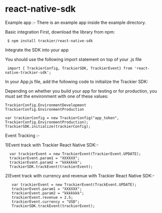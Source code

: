 # react-native-sdk
Example app :- There is an example app inside the example directory.

Basic integration
First, download the library from npm:

     $ npm install trackier/react-native-sdk

Integrate the SDK into your app 

You should use the following import statement on top of your .js file

     import { TrackierConfig, TrackierSDK, TrackierEvent} from 'react-native-trackier-sdk';

In your App.js file, add the following code to initialize the Trackier SDK:

Depending on whether you build your app for testing or for production, you must set the environment with one of these values:
      
    TrackierConfig.EnvironmentDevelopment
    TrackierConfig.EnvironmentProduction

    var trackierConfig = new TrackierConfig("app_token", TrackierConfig.EnvironmentProduction);
    TrackierSDK.initialize(trackierConfig);

Event Tracking :-

1)Event track with Trackier React Native SDK:-
   
      var trackierEvent = new TrackierEvent(TrackierEvent.UPDATE);
      trackierEvent.param1 = "XXXXXX";
      trackierEvent.param2 = "kkkkkkk";
      TrackierSDK.trackEvent(trackierEvent);

2)Event track with currency and revenue with Trackier React Native SDK:- 

       var trackierEvent = new TrackierEvent(TrackEvent.UPDATE);
       trackierEvent.param1 = "XXXXXX";
       trackierEvent.param2 = "kkkkkkk";
       trackierEvent.revenue = 2.5;
       trackierEvent.currency = "USD";
       TrackierSDK.trackEvent(trackierEvent);
